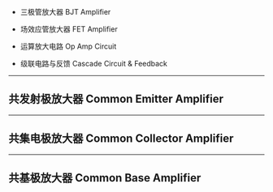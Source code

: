 
+ 三极管放大器 BJT Amplifier

+ 场效应管放大器 FET Amplifier

+ 运算放大电路 Op Amp Circuit

+ 级联电路与反馈 Cascade Circuit & Feedback



---
## 共发射极放大器 Common Emitter Amplifier




---
## 共集电极放大器 Common Collector Amplifier




---
## 共基极放大器 Common Base Amplifier